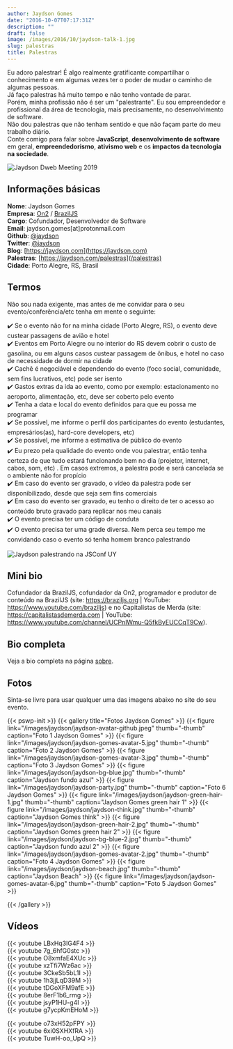 ```yaml
---
author: Jaydson Gomes
date: "2016-10-07T07:17:31Z"
description: ""
draft: false
image: /images/2016/10/jaydson-talk-1.jpg
slug: palestras
title: Palestras
---
```


Eu adoro palestrar! É algo realmente gratificante compartilhar o conhecimento e em algumas vezes ter o poder de mudar o caminho de algumas pessoas.  
Já faço palestras há muito tempo e não tenho vontade de parar.  
Porém, minha profissão não é ser um "palestrante". Eu sou empreendedor e profissional da área de tecnologia, mais precisamente, no desenvolvimento de software.    
Não dou palestras que não tenham sentido e que não façam parte do meu trabalho diário.  
Conte comigo para falar sobre __JavaScript__, __desenvolvimento de software__ em geral, __empreendedorismo__, __ativismo web__ e os __impactos da tecnologia na sociedade__.  

![Jaydson Dweb Meeting 2019](/images/2019/09/jaydson-braziljs-conf-2019.jpg)

## Informações básicas
__Nome__: Jaydson Gomes  
__Empresa__: [On2](https://on2.dev) / [BrazilJS](https://braziljs.org)  
__Cargo__: Cofundador, Desenvolvedor de Software  
__Email__: jaydson.gomes[at]protonmail.com  
__Github__: [@jaydson](https://github.com/jaydson)  
__Twitter__: [@jaydson](https://twitter.com/jaydson)  
__Blog__: [https://jaydson.com](https://jaydson.com)  
__Palestras__: [https://jaydson.com/palestras](/palestras)  
__Cidade__: Porto Alegre, RS, Brasil

## Termos
Não sou nada exigente, mas antes de me convidar para o seu evento/conferência/etc tenha em mente o seguinte:  

✔️ Se o evento não for na minha cidade (Porto Alegre, RS), o evento deve custear passagens de avião e hotel  
✔️ Eventos em Porto Alegre ou no interior do RS devem cobrir o custo de gasolina, ou em alguns casos custear passagem de ônibus, e hotel no caso de necessidade de dormir na cidade  
✔️ Cachê é negociável e dependendo do evento (foco social, comunidade, sem fins lucrativos, etc) pode ser isento  
✔️ Gastos extras da ida ao evento, como por exemplo: estacionamento no aeroporto, alimentação, etc, deve ser coberto pelo evento    
✔️ Tenha a data e local do evento definidos para que eu possa me programar  
✔️ Se possível, me informe o perfil dos participantes do evento (estudantes, empresários(as), hard-core developers, etc)  
✔️ Se possível, me informe a estimativa de público do evento  
✔️ Eu prezo pela qualidade do evento onde vou palestrar, então tenha certeza de que tudo estará funcionando bem no dia (projetor, internet, cabos, som, etc) . Em casos extremos, a palestra pode e será cancelada se o ambiente não for propício  
✔️ Em caso do evento ser gravado, o vídeo da palestra pode ser disponibilizado, desde que seja sem fins comerciais  
✔️ Em caso do evento ser gravado, eu tenho o direito de ter o acesso ao conteúdo bruto gravado para replicar nos meu canais  
✔️ O evento precisa ter um código de conduta  
✔️ O evento precisa ter uma grade diversa. Nem perca seu tempo me convidando caso o evento só tenha homem branco palestrando   
<br>
![Jaydson palestrando na JSConf UY](/images/2016/10/jaydson-gomes-speaking-jsconf-uy-2015.jpg)  

## Mini bio
Cofundador da BrazilJS, cofundador da On2, programador e produtor de conteúdo na BrazilJS (site: https://braziljs.org | YouTube: https://www.youtube.com/braziljs) e no Capitalistas de Merda (site: https://capitalistasdemerda.com | YouTube: https://www.youtube.com/channel/UCPnlWmu-Q5fkByEUCCqT9Cw).  

## Bio completa
Veja a bio completa na página [sobre](/sobre).  

## Fotos
Sinta-se livre para usar qualquer uma das imagens abaixo no site do seu evento.  

{{< pswp-init >}}
{{< gallery title="Fotos Jaydson Gomes" >}}
{{< figure link="/images/jaydson/jaydson-avatar-github.jpeg" thumb="-thumb" caption="Foto 1 Jaydson Gomes" >}}
{{< figure link="/images/jaydson/jaydson-gomes-avatar-5.jpg" thumb="-thumb" caption="Foto 2 Jaydson Gomes" >}}
{{< figure link="/images/jaydson/jaydson-gomes-avatar-3.jpg" thumb="-thumb" caption="Foto 3 Jaydson Gomes" >}}
{{< figure link="/images/jaydson/jaydson-bg-blue.jpg" thumb="-thumb" caption="Jaydson fundo azul" >}}
{{< figure link="/images/jaydson/jaydson-party.jpg" thumb="-thumb" caption="Foto 6 Jaydson Gomes" >}}
{{< figure link="/images/jaydson/jaydson-green-hair-1.jpg" thumb="-thumb" caption="Jaydson Gomes green hair 1" >}}
{{< figure link="/images/jaydson/jaydson-think.jpg" thumb="-thumb" caption="Jaydson Gomes think" >}}
{{< figure link="/images/jaydson/jaydson-green-hair-2.jpg" thumb="-thumb" caption="Jaydson Gomes green hair 2" >}}
{{< figure link="/images/jaydson/jaydson-bg-blue-2.jpg" thumb="-thumb" caption="Jaydson fundo azul 2" >}}
{{< figure link="/images/jaydson/jaydson-gomes-avatar-2.jpg" thumb="-thumb" caption="Foto 4 Jaydson Gomes" >}}
{{< figure link="/images/jaydson/jaydson-beach.jpg" thumb="-thumb" caption="Jaydson Beach" >}}
{{< figure link="/images/jaydson/jaydson-gomes-avatar-6.jpg" thumb="-thumb" caption="Foto 5 Jaydson Gomes" >}}

{{< /gallery >}}


## Vídeos

{{< youtube LBxHq3IG4F4 >}}  
{{< youtube 7g_6hfG0stc >}}  
{{< youtube O8xmfaE4XUc >}}  
{{< youtube xzTfi7Wz6ac >}}  
{{< youtube 3CkeSb5bL1I >}}  
{{< youtube 1h3jjLqD39M >}}  
{{< youtube tDGoXFM9afE >}}  
{{< youtube 8erF1b6_rmg >}}  
{{< youtube jsyP1HU-g4I >}}  
{{< youtube g7ycpKmEHoM >}}  

{{< youtube o73xH52pFPY >}}  
{{< youtube 6xi0SXHXfRA >}}  
{{< youtube TuwH-oo_UpQ >}}   
